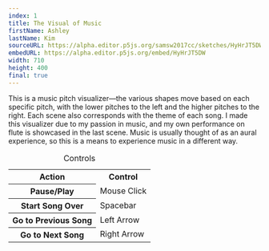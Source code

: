 ```yaml
---
index: 1
title: The Visual of Music
firstName: Ashley
lastName: Kim
sourceURL: https://alpha.editor.p5js.org/samsw2017cc/sketches/HyHrJT5DW
embedURL: https://alpha.editor.p5js.org/embed/HyHrJT5DW
width: 710
height: 400
final: true
---
```


This is a music pitch visualizer&mdash;the various shapes move based on each
specific pitch, with the lower pitches to the left and the higher
pitches to the right. Each scene also corresponds with the theme of each song.
I made this visualizer due to my passion in music, and my own performance on
flute is showcased in the last scene. Music is usually thought of as an
aural experience, so this is a means to experience music in a different way.

<table class="unstyled">
<caption>Controls</caption>

<tr>
<th class="w20" scope="col">Action</th>
<th class="w20" scope="col">Control</th>
</tr>

<tr>
<th class="w20" scope="row">Pause/Play</th>
<td class="w20">Mouse Click</td>
</tr>

<tr>
<th class="w20" scope="row">Start Song Over</th>
<td class="w20">Spacebar</td>
</tr>

<tr>
<th class="w20" scope="row">Go to Previous Song</th>
<td class="w20">Left Arrow</td>
</tr>

<tr>
<th class="w20" scope="row">Go to Next Song</th>
<td class="w20">Right Arrow</td>
</tr>

</table>

